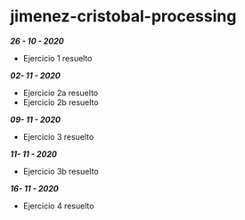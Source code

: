 # jimenez-cristobal-processing

***26 - 10 - 2020***



- Ejercicio 1 resuelto


***02- 11 - 2020***



- Ejercicio 2a resuelto
- Ejercicio 2b resuelto


***09- 11 - 2020***



- Ejercicio 3 resuelto

***11- 11 - 2020***



- Ejercicio 3b resuelto


***16- 11 - 2020***



- Ejercicio 4 resuelto


